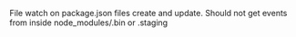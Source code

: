 File watch on package.json files create and update. Should not get events from inside node_modules/.bin or .staging
